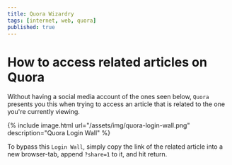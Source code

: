 ```yaml
---
title: Quora Wizardry
tags: [internet, web, quora]
published: true
---
```

# How to access related articles on Quora

Without having a social media account of the ones seen below, `Quora` presents you this when trying to access an article that is related to the one you're currently viewing.

{% include image.html url="/assets/img/quora-login-wall.png" description="Quora Login Wall" %}

To bypass this `Login Wall`, simply copy the link of the related article into a new browser-tab, append `?share=1` to it, and hit return.
